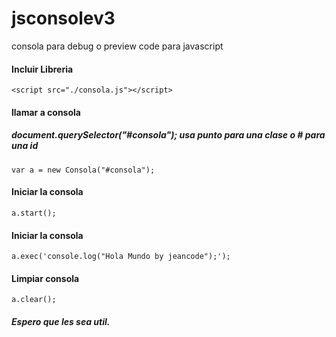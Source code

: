 # jsconsolev3
consola para debug o preview code para javascript

#### Incluir  Libreria
`<script src="./consola.js"></script>`
#### llamar a consola
##### document.querySelector("#consola");  usa punto para una clase o # para una id
`var a = new Consola("#consola");`

#### Iniciar la consola
`a.start();`

#### Iniciar la consola
`a.exec('console.log("Hola Mundo by jeancode");');`

#### Limpiar consola
`a.clear();`


##### Espero que les sea util.


